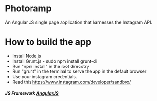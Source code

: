 Photoramp
===============
An Angular JS single page application that harnesses the Instagram API.

How to build the app
===============
- Install Node.js
- Install Grunt.js - sudo npm install grunt-cli
- Run "npm install" in the root direcotry 
- Run "grunt" in the terminal to serve the app in the default browser
- Use your instagram credentials.
- Read this https://www.instagram.com/developer/sandbox/
##### JS Framework [AngularJS](https://angularjs.org "Google AngularJS Homepage")
